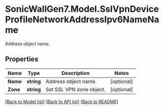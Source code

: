 # SonicWallGen7.Model.SslVpnDeviceProfileNetworkAddressIpv6NameName
Address object name.

## Properties

Name | Type | Description | Notes
------------ | ------------- | ------------- | -------------
**Name** | **string** | Address object name. | [optional] 
**Zone** | **string** | Set SSL VPN zone object. | [optional] 

[[Back to Model list]](../README.md#documentation-for-models) [[Back to API list]](../README.md#documentation-for-api-endpoints) [[Back to README]](../README.md)

